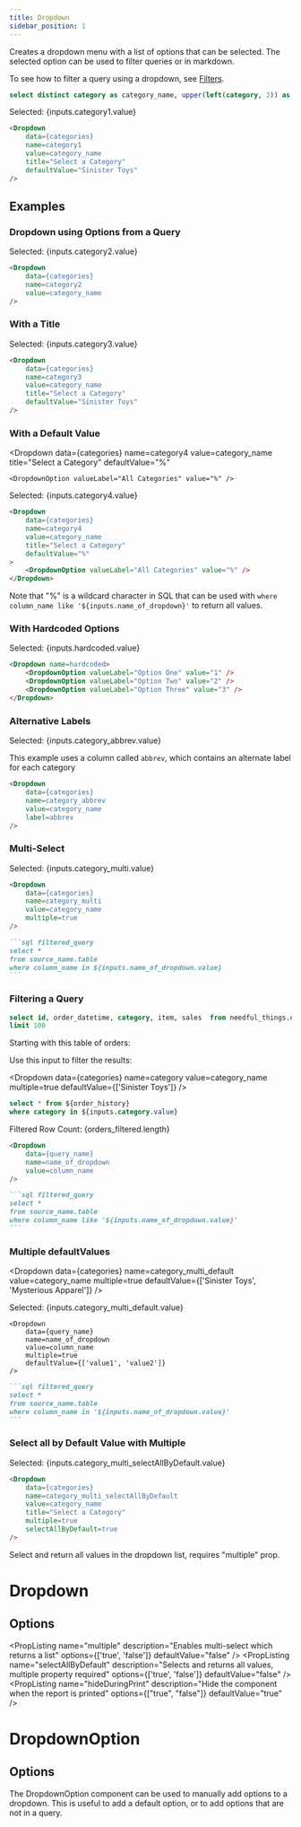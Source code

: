 ```yaml
---
title: Dropdown
sidebar_position: 1
---
```


Creates a dropdown menu with a list of options that can be selected. The selected option can be used to filter queries or in markdown.

To see how to filter a query using a dropdown, see [Filters](/core-concepts/filters).

```sql categories
select distinct category as category_name, upper(left(category, 3)) as abbrev from needful_things.orders
```

<Dropdown data={categories} name=category1 value=category_name title="Select a Category" defaultValue="Sinister Toys"/>

Selected: {inputs.category1.value}

````markdown
<Dropdown 
    data={categories} 
    name=category1 
    value=category_name 
    title="Select a Category" 
    defaultValue="Sinister Toys"
/>
````

## Examples

### Dropdown using Options from a Query

<Dropdown data={categories} name=category2 value=category_name/>

Selected: {inputs.category2.value}

````markdown
<Dropdown 
    data={categories} 
    name=category2 
    value=category_name 
/>
````

### With a Title

<Dropdown data={categories} name=category3 value=category_name title="Select a Category" defaultValue="Sinister Toys"/>

Selected: {inputs.category3.value}

````markdown
<Dropdown 
    data={categories} 
    name=category3 
    value=category_name 
    title="Select a Category" 
    defaultValue="Sinister Toys"
/>
````

### With a Default Value

<Dropdown
    data={categories} 
    name=category4
    value=category_name
    title="Select a Category"
    defaultValue="%"
>
    <DropdownOption valueLabel="All Categories" value="%" />
</Dropdown>

Selected: {inputs.category4.value}

````markdown
<Dropdown
    data={categories} 
    name=category4
    value=category_name
    title="Select a Category"
    defaultValue="%"
>
    <DropdownOption valueLabel="All Categories" value="%" />
</Dropdown>
````

Note that "%" is a wildcard character in SQL that can be used with `where column_name like '${inputs.name_of_dropdown}'` to return all values.

### With Hardcoded Options

<Dropdown name=hardcoded>
    <DropdownOption valueLabel="Option One" value="1" />
    <DropdownOption valueLabel="Option Two" value="2" />
    <DropdownOption valueLabel="Option Three" value="3" />
</Dropdown>

Selected: {inputs.hardcoded.value}

````markdown
<Dropdown name=hardcoded>
    <DropdownOption valueLabel="Option One" value="1" />
    <DropdownOption valueLabel="Option Two" value="2" />
    <DropdownOption valueLabel="Option Three" value="3" />
</Dropdown>
````

### Alternative Labels

<Dropdown
    data={categories} 
    name=category_abbrev
    value=category_name
    label=abbrev
/>

Selected: {inputs.category_abbrev.value}

This example uses a column called `abbrev`, which contains an alternate label for each category

````markdown
<Dropdown
    data={categories} 
    name=category_abbrev
    value=category_name
    label=abbrev
/>
````

### Multi-Select

<Dropdown
    data={categories} 
    name=category_multi
    value=category_name
    multiple=true
/>

Selected: {inputs.category_multi.value}

````markdown
<Dropdown
    data={categories} 
    name=category_multi
    value=category_name
    multiple=true
/>

```sql filtered_query
select *
from source_name.table
where column_name in ${inputs.name_of_dropdown.value}
```
````

### Filtering a Query


```sql order_history
select id, order_datetime, category, item, sales  from needful_things.orders
limit 100
```

Starting with this table of orders:

<DataTable data={order_history}/>

Use this input to filter the results:

<Dropdown
    data={categories} 
    name=category
    value=category_name
    multiple=true
    defaultValue={['Sinister Toys']}
/>

```sql orders_filtered
select * from ${order_history}
where category in ${inputs.category.value}
```

Filtered Row Count: {orders_filtered.length}

<DataTable data={orders_filtered}/>



````markdown
<Dropdown
    data={query_name} 
    name=name_of_dropdown
    value=column_name
/>

```sql filtered_query
select *
from source_name.table
where column_name like '${inputs.name_of_dropdown.value}'
```
````

### Multiple defaultValues

<Dropdown
    data={categories} 
    name=category_multi_default
    value=category_name
    multiple=true
	defaultValue={['Sinister Toys', 'Mysterious Apparel']}
/>

Selected: {inputs.category_multi_default.value}

````svelte
<Dropdown
    data={query_name} 
    name=name_of_dropdown
    value=column_name
    multiple=true
	defaultValue={['value1', 'value2']}
/>
````

````markdown
```sql filtered_query
select *
from source_name.table
where column_name in '${inputs.name_of_dropdown.value}'
```
````

### Select all by Default Value with Multiple

<Dropdown
    data={categories} 
    name=category_multi_selectAllByDefault
    value=category_name
    title="Select a Category"
    multiple=true
    selectAllByDefault=true
/>

Selected: {inputs.category_multi_selectAllByDefault.value}

````markdown
<Dropdown
    data={categories} 
    name=category_multi_selectAllByDefault
    value=category_name
    title="Select a Category"
    multiple=true
    selectAllByDefault=true
/>
````
Select and return all values in the dropdown list, requires "multiple" prop.

# Dropdown

## Options

<PropListing 
    name="name"
    description="Name of the dropdown, used to reference the selected value elsewhere as {`{inputs.name.value}`}"
    required
/>
<PropListing 
    name="data"
    description="Query name, wrapped in curly braces"
    options="query name"
/>
<PropListing 
    name="value"
    description="Column name from the query containing values to pick from"
    options="column name"
/>
<PropListing 
    name="multiple"
    description="Enables multi-select which returns a list"
    options={['true', 'false']}
    defaultValue="false"
/>
<PropListing 
    name="defaultValue"
    description="Value to use when the dropdown is first loaded. Must be one of the options in the dropdown. Arrays supported for multi-select."
    options="value from dropdown | array of values e.g. {`{['Value 1', 'Value 2']}`}"
/>
<PropListing 
    name="selectAllByDefault"
    description="Selects and returns all values, multiple property required"
    options={['true', 'false']}
    defaultValue="false"
/>
<PropListing 
    name="noDefault"
    description="Stops any default from being selected. Overrides any set `defaultValue`."
    options="boolean"
    defaultValue="false"
/>
<PropListing 
    name="disableSelectAll"
    description="Removes the `Select all` button. Recommended for large datasets."
    options="boolean"
    defaultValue="false"
/>
<PropListing 
    name="label"
    description="Column name from the query containing labels to display instead of the values (e.g., you may want to have the drop-down use `customer_id` as the value, but show `customer_name` to your users)"
    options="column name"
    defaultValue="Uses the column in value"
/>
<PropListing 
    name="title"
    description="Title to display above the dropdown"
    options="string"
/>
<PropListing 
    name="order"
    description="Column to sort options by"
    options="column name"
    defaultValue="Uses the same order as the query in `data`"
/>
<PropListing 
    name="where"
    description="SQL where fragment to filter options by (e.g., where sales > 40000)"
    options="SQL where clause"
/>
<PropListing 
    name="hideDuringPrint"
    description="Hide the component when the report is printed"
    options={["true", "false"]}
    defaultValue="true"
/>

# DropdownOption

## Options

The DropdownOption component can be used to manually add options to a dropdown. This is useful to add a default option, or to add options that are not in a query.

<PropListing 
    name="value"
    description="Value to use when the option is selected"
    required
/>
<PropListing 
    name="valueLabel"
    description="Label to display for the option in the dropdown"
    defaultValue="Uses the value"
/>